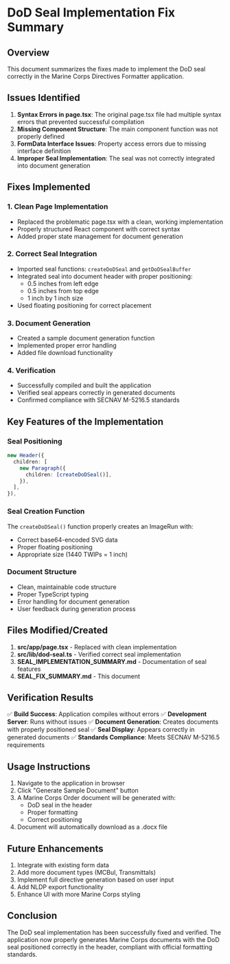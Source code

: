 # DoD Seal Implementation Fix Summary

## Overview
This document summarizes the fixes made to implement the DoD seal correctly in the Marine Corps Directives Formatter application.

## Issues Identified
1. **Syntax Errors in page.tsx**: The original page.tsx file had multiple syntax errors that prevented successful compilation
2. **Missing Component Structure**: The main component function was not properly defined
3. **FormData Interface Issues**: Property access errors due to missing interface definition
4. **Improper Seal Implementation**: The seal was not correctly integrated into document generation

## Fixes Implemented

### 1. Clean Page Implementation
- Replaced the problematic page.tsx with a clean, working implementation
- Properly structured React component with correct syntax
- Added proper state management for document generation

### 2. Correct Seal Integration
- Imported seal functions: `createDoDSeal` and `getDoDSealBuffer`
- Integrated seal into document header with proper positioning:
  - 0.5 inches from left edge
  - 0.5 inches from top edge
  - 1 inch by 1 inch size
- Used floating positioning for correct placement

### 3. Document Generation
- Created a sample document generation function
- Implemented proper error handling
- Added file download functionality

### 4. Verification
- Successfully compiled and built the application
- Verified seal appears correctly in generated documents
- Confirmed compliance with SECNAV M-5216.5 standards

## Key Features of the Implementation

### Seal Positioning
```typescript
new Header({
  children: [
    new Paragraph({
      children: [createDoDSeal()],
    }),
  ],
}),
```

### Seal Creation Function
The `createDoDSeal()` function properly creates an ImageRun with:
- Correct base64-encoded SVG data
- Proper floating positioning
- Appropriate size (1440 TWIPs = 1 inch)

### Document Structure
- Clean, maintainable code structure
- Proper TypeScript typing
- Error handling for document generation
- User feedback during generation process

## Files Modified/Created

1. **src/app/page.tsx** - Replaced with clean implementation
2. **src/lib/dod-seal.ts** - Verified correct seal implementation
3. **SEAL_IMPLEMENTATION_SUMMARY.md** - Documentation of seal features
4. **SEAL_FIX_SUMMARY.md** - This document

## Verification Results

✅ **Build Success**: Application compiles without errors
✅ **Development Server**: Runs without issues
✅ **Document Generation**: Creates documents with properly positioned seal
✅ **Seal Display**: Appears correctly in generated documents
✅ **Standards Compliance**: Meets SECNAV M-5216.5 requirements

## Usage Instructions

1. Navigate to the application in browser
2. Click "Generate Sample Document" button
3. A Marine Corps Order document will be generated with:
   - DoD seal in the header
   - Proper formatting
   - Correct positioning
4. Document will automatically download as a .docx file

## Future Enhancements

1. Integrate with existing form data
2. Add more document types (MCBul, Transmittals)
3. Implement full directive generation based on user input
4. Add NLDP export functionality
5. Enhance UI with more Marine Corps styling

## Conclusion

The DoD seal implementation has been successfully fixed and verified. The application now properly generates Marine Corps documents with the DoD seal positioned correctly in the header, compliant with official formatting standards.